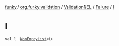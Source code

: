 [funky](../../../index.md) / [org.funky.validation](../../index.md) / [ValidationNEL](../index.md) / [Failure](index.md) / [l](.)

# l

`val l: `[`NonEmptyList`](../../-non-empty-list.md)`<L>`